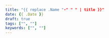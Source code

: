 ```yaml
---
title: "{{ replace .Name "-" " " | title }}"
date: {{ .Date }}
draft: true
tags: ["", ""]
keywords: ["", ""]
---
```


